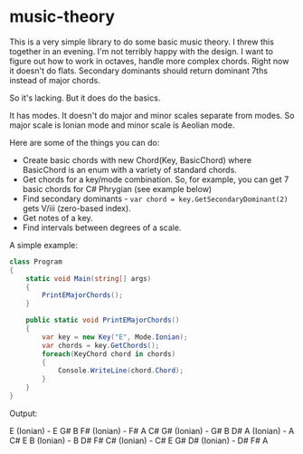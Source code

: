 # music-theory

This is a very simple library to do some basic music theory. I threw this together in an evening. I'm not terribly happy with the design. I want to figure out how to work in octaves, handle more complex chords. Right now it doesn't do flats.  Secondary dominants should return dominant 7ths instead of major chords.

So it's lacking. But it does do the basics.

It has modes. It doesn't do major and minor scales separate from modes. So major scale is Ionian mode and minor scale is Aeolian mode.

Here are some of the things you can do:

- Create basic chords with new Chord(Key, BasicChord) where BasicChord is an enum with a variety of standard chords. 
- Get chords for a key/mode combination. So, for example, you can get 7 basic chords for C# Phrygian (see example below)
- Find secondary dominants - `var chord = key.GetSecondaryDominant(2)` gets V/iii (zero-based index).
- Get notes of a key. 
- Find intervals between degrees of a scale.



A simple example:

```c#
class Program
{
    static void Main(string[] args)
    {
        PrintEMajorChords();
    }

    public static void PrintEMajorChords()
    {
        var key = new Key("E", Mode.Ionian);
        var chords = key.GetChords();
        foreach(KeyChord chord in chords)
        {
            Console.WriteLine(chord.Chord);
        }
    }        
}
```
Output:

E (Ionian) - E G# B 
F# (Ionian) - F# A C# 
G# (Ionian) - G# B D#
A (Ionian) - A C# E
B (Ionian) - B D# F#
C# (Ionian) - C# E G#
D# (Ionian) - D# F# A

